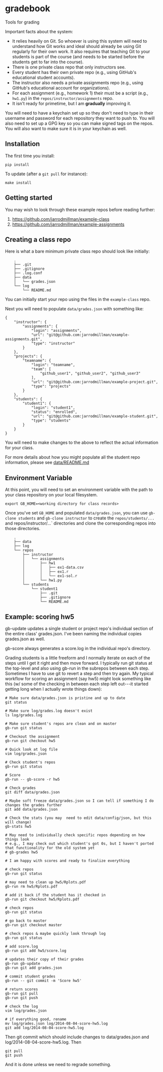 gradebook
=========

Tools for grading

Important facts about the system:

* It relies heavily on Git. So whoever is using this system will need
  to understand how Git works and ideal should already be using Git
  regularly for their own work.  It also requires that teaching Git
  to your students is part of the course (and needs to be started
  before the students get to far into the course).
* There is one private class repo that only instructors see.
* Every student has their own private repo (e.g., using GitHub's educational
  student accounts).
* The instructor also needs a private assignments repo (e.g., using GitHub's
  educational account for organizations).
* For each assignment (e.g., homework 1) their must be a script (e.g., `hw1.py`)
  in the `repos/instructor/assignments` repo.
* It isn't ready for primetime, but I am **gradually** improving it.

You will need to have a keychain set up so they don't need to
type in their username and password for each repository they want to
push to.  You will also need to set up a GPG key so you can make
signed tags on the repos.  You will also want to make sure it is
in your keychain as well.

## Installation

The first time you install:

    pip install

To update (after a `git pull` for instance):

    make install 

## Getting started

You may wish to look through these example repos before reading further:

1. https://github.com/jarrodmillman/example-class
2. https://github.com/jarrodmillman/example-assignments

## Creating a class repo

Here is what a bare minimum private class repo should look like initially:

```
    .
    ├── .git
    ├── .gitignore
    ├── .log.conf
    ├── data
    │   └── grades.json
    └── log
        └── README.md
```

You can initially start your repo using the files in the `example-class`
repo.

Next you will need to populate `data/grades.json` with something like:

```
{
    "instructor": {
        "assignments": {
            "login": "assignments", 
            "url": "git@github.com:jarrodmillman/example-assignments.git", 
            "type": "instructor"
        }
    }, 
    "projects": {
        "teamname": {
            "login": "teamname", 
            "team": [
                "github_user1", "github_user2", "github_user3"
            ], 
            "url": "git@github.com:jarrodmillman/example-project.git", 
            "type": "projects"
        }
    }, 
    "students": {
        "student1": {
            "login": "student1", 
            "status": "enrolled", 
            "url": "git@github.com:jarrodmillman/example-student.git", 
            "type": "students"
        }
    }
}
```

You will need to make changes to the above to reflect the actual information
for your class.

For more details about how you might populate all the student repo information,
please see [data/README.md](https://github.com/jarrodmillman/example-class/blob/master/data/README.md)

## Environment Variable

At this point, you will need to set an environment variable with the path to your
class repository on your local filesystem.

    export GB_HOME=<working directory for class records>

Once you've set `GB_HOME` and populated `data/grades.json`, you
can use `gb-clone students` and `gb-clone instructor` to create
the `repos/students/...` and repos/instructor/...` directories
and clone the corresponding repos into those directories.

```
    .
    ├── data
    ├── log 
    └── repos
        ├── instructor
        │   └── assignments
        │       ├── hw1
        │       │   ├── ex1-data.csv
        │       │   ├── ex1.r
        │       │   └── ex1-sol.r
        │       └── hw1.py
        └── students
            └── student1
                ├── .git
                ├── .gitignore
                └── README.md
```



## Example: scoring hw5

gb-update updates a single student or project repo's individual
section of the entire class' grades.json.  I've been naming the
individual copies grades.json as well.

gb-score <asgn> always generates a score.log in the individual repo's
<asgn> directory.

Grading students is a little freeform and I normally iterate on each
of the steps until I get it right and then move forward.  I typically
run git status at the top-level and also using gb-run in the subrepos
between each step.  Sometimes I have to use git to revert a step and
then try again.  My typical workflow for scoring an assignment (say
hw5) might look something like this (w/ some of the checking in
between each step left out---it started getting long when I actually
wrote things down):

    # Make sure data/grades.json is pristine and up to date
    git status
    
    # Make sure log/grades.log doesn't exist
    ls log/grades.log
    
    # Make sure student's repos are clean and on master
    gb-run git status
    
    # Checkout the assignment
    gb-run git checkout hw5
    
    # Quick look at log file
    vim log/grades.json
    
    # Check student's repos
    gb-run git status
    
    # Score
    gb-run -- gb-score -r hw5
    
    # Check grades
    git diff data/grades.json
    
    # Maybe soft freeze data/grades.json so I can tell if something I do
    changes the grades further
    git add data/grades.json
    
    # Check the stats (you may  need to edit data/config/json, but this will change)
    gb-stats hw5
    
    # May need to individually check specific repos depending on how things look
    # e.g., I may check out which student's got 0s, but I haven't ported
    that functionality for the old system yet
    # gb-grades hw5
    
    # I am happy with scores and ready to finalize everything
    
    # check repos
    gb-run git status
    
    # may need to clean up hw5/Rplots.pdf
    gb-run rm hw5/Rplots.pdf
    
    # add it back if the student has it checked in
    gb-run git checkout hw5/Rplots.pdf
    
    # check repos
    gb-run git status
    
    # go back to master
    gb-run git checkout master
    
    # check repos & maybe quickly look through log
    gb-run git status
    
    # add score.log
    gb-run git add hw5/score.log
    
    # updates their copy of their grades
    gb-run gb-update
    gb-run git add grades.json
    
    # commit student grades
    gb-run -- git commit -m 'Score hw5'
    
    # return scores
    gb-run git pull
    gb-run git push
    
    # check the log
    vim log/grades.json
    
    # if everything good, rename
    mv log/grades.json log/2014-08-04-score-hw5.log
    git add log/2014-08-04-score-hw5.log

Then git commit which should include changes to data/grades.json and
log/2014-08-04-score-hw5.log.  Then

    git pull
    git push

And it is done unless we need to regrade something.
